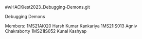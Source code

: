 #wHACKiest2023_Debugging-Demons.git

Debugging Demons

Members:
1MS21AI020 Harsh Kumar Kankariya
1MS21IS013 Agniv Chakraborty
1MS21IS052 Kunal Kashyap
